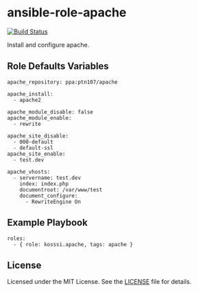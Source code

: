 # ansible-role-apache

[![Build Status](https://travis-ci.org/kosssi/ansible-role-apache.svg?branch=master)](https://travis-ci.org/kosssi/ansible-role-apache)

Install and configure apache.

## Role Defaults Variables

    apache_repository: ppa:ptn107/apache

    apache_install:
      - apache2

    apache_module_disable: false
    apache_module_enable:
      - rewrite

    apache_site_disable:
      - 000-default
      - default-ssl
    apache_site_enable:
      - test.dev

    apache_vhosts:
      - servername: test.dev
        index: index.php
        documentroot: /var/www/test
        document_configure:
          - RewriteEngine On

## Example Playbook

    roles:
      - { role: kosssi.apache, tags: apache }

## License

Licensed under the MIT License. See the [LICENSE](LICENSE) file for details.
